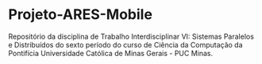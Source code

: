 # Projeto-ARES-Mobile
Repositório da disciplina de Trabalho Interdisciplinar VI: Sistemas Paralelos e Distribuídos do sexto período do curso de Ciência da Computação da Pontifícia Universidade Católica de Minas Gerais - PUC Minas.
